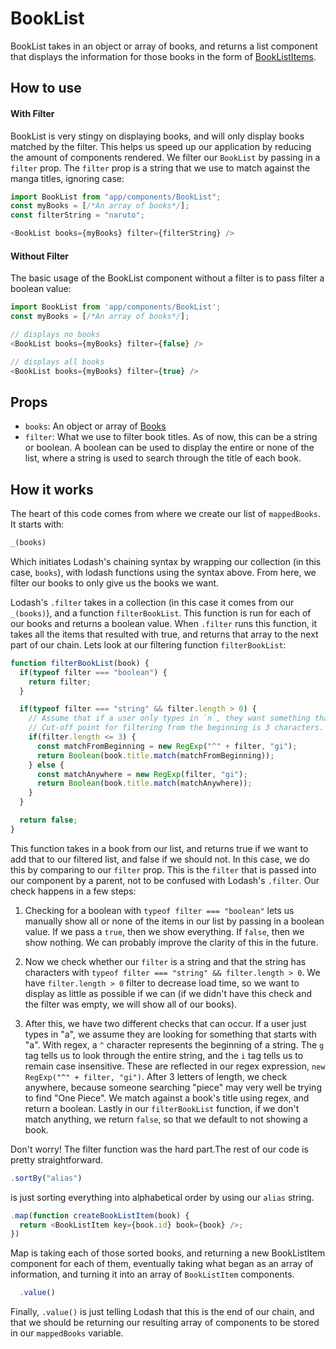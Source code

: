 BookList
========
BookList takes in an object or array of books, and returns a list component that displays the information for those books in the form of [BookListItems](../BookListItem).

How to use
----------

#### With Filter
BookList is very stingy on displaying books, and will only display books matched by the filter. This helps us speed up our application by reducing the amount of components rendered. We filter our `BookList` by passing in a `filter` prop. The `filter` prop is a string that we use to match against the manga titles, ignoring case:

```js
import BookList from "app/components/BookList";
const myBooks = [/*An array of books*/];
const filterString = "naruto";

<BookList books={myBooks} filter={filterString} />
```

#### Without Filter
The basic usage of the BookList component without a filter is to pass filter a boolean value:

```js
import BookList from 'app/components/BookList';
const myBooks = [/*An array of books*/];

// displays no books
<BookList books={myBooks} filter={false} />

// displays all books
<BookList books={myBooks} filter={true} />
```

Props
-----
* `books`: An object or array of [Books](../../data/models/Book)
* `filter`: What we use to filter book titles. As of now, this can be a string or boolean. A boolean can be used to display the entire or none of the list, where a string is used to search through the title of each book.

How it works
--------------
The heart of this code comes from where we create our list of `mappedBooks`.  It starts with:

```js
_(books)
```
Which initiates Lodash's chaining syntax by wrapping our collection (in this case, `books`), with lodash functions using the syntax above. From here, we filter our books to only give us the books we want.

Lodash's `.filter` takes in a collection (in this case it comes from our `_(books)`), and a function `filterBookList`. This function is run for each of our books and returns a boolean value. When `.filter` runs this function, it takes all the items that resulted with true, and returns that array to the next part of our chain. Lets look at our filtering function `filterBookList`:

```js
function filterBookList(book) {
  if(typeof filter === "boolean") {
    return filter;
  }

  if(typeof filter === "string" && filter.length > 0) {
    // Assume that if a user only types in `n`, they want something that starts with `n`.
    // Cut-off point for filtering from the beginning is 3 characters.
    if(filter.length <= 3) {
      const matchFromBeginning = new RegExp("^" + filter, "gi");
      return Boolean(book.title.match(matchFromBeginning));
    } else {
      const matchAnywhere = new RegExp(filter, "gi");
      return Boolean(book.title.match(matchAnywhere));
    }
  }

  return false;
}
```
This function takes in a book from our list, and returns true if we want to add that to our filtered list, and false if we should not. In this case, we do this by comparing to our `filter` prop. This is the `filter` that is passed into our component by a parent, not to be confused with Lodash's `.filter`. Our check happens in a few steps:

1. Checking for a boolean with `typeof filter === "boolean"` lets us manually show all or none of the items in our list by passing in a boolean value. If we pass a `true`, then we show everything. If `false`, then we show nothing.  We can probably improve the clarity of this in the future.

2. Now we check whether our `filter` is a string and that the string has characters with `typeof filter === "string" && filter.length > 0`. We have `filter.length > 0` filter to decrease load time, so we want to display as little as possible if we can (if we didn't have this check and the filter was empty, we will show all of our books).

3. After this, we have two different checks that can occur. If a user just types in "a", we assume they are looking for something that starts with "a". With regex, a `^` character represents the beginning of a string. The `g` tag tells us to look through the entire string, and the `i` tag tells us to remain case insensitive. These are reflected in our regex expression, `new RegExp("^" + filter, "gi")`. After 3 letters of length, we check anywhere, because someone searching "piece" may very well be trying to find "One Piece". We match against a book's title using regex, and return a boolean. Lastly in our `filterBookList` function, if we don't match anything, we return `false`, so that we default to not showing a book.

Don't worry! The filter function was the hard part.The rest of our code is pretty straightforward.
```js
.sortBy("alias")
```
is just sorting everything into alphabetical order by using our `alias` string.

```js
.map(function createBookListItem(book) {
  return <BookListItem key={book.id} book={book} />;
})
```
Map is taking each of those sorted books, and returning a new BookListItem component for each of them, eventually taking what began as an array of information, and turning it into an array of `BookListItem` components.

```js
  .value()
```
Finally, `.value()` is just telling Lodash that this is the end of our chain, and that we should be returning our resulting array of components to be stored in our `mappedBooks` variable.
